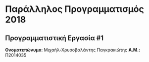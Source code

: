 # Παράλληλος Προγραμματισμός 2018
## Προγραμματιστική Εργασία #1

**Ονοματεπώνυμο:** Μιχαήλ-Χρυσοβαλάντης Παγκρακιώτης
**Α.Μ.:** Π2014035


